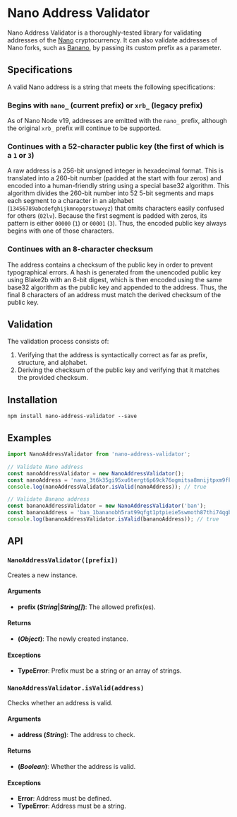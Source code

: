 # Nano Address Validator

Nano Address Validator is a thoroughly-tested library for validating addresses of the [Nano](https://nano.org/en) cryptocurrency. It can also validate addresses of Nano forks, such as [Banano](https://banano.cc/), by passing its custom prefix as a parameter.

## Specifications

A valid Nano address is a string that meets the following specifications:

### Begins with `nano_` (current prefix) or `xrb_` (legacy prefix)

As of Nano Node v19, addresses are emitted with the `nano_` prefix, although the original `xrb_` prefix will continue to be supported.

### Continues with a 52-character public key (the first of which is a `1` or `3`)

A raw address is a 256-bit unsigned integer in hexadecimal format. This is translated into a 260-bit number (padded at the start with four zeros) and encoded into a human-friendly string using a special base32 algorithm. This algorithm divides the 260-bit number into 52 5-bit segments and maps each segment to a character in an alphabet (`13456789abcdefghijkmnopqrstuwxyz`) that omits characters easily confused for others (`02lv`). Because the first segment is padded with zeros, its pattern is either `00000` (`1`) or `00001` (`3`). Thus, the encoded public key always begins with one of those characters.

### Continues with an 8-character checksum

The address contains a checksum of the public key in order to prevent typographical errors. A hash is generated from the unencoded public key using Blake2b with an 8-bit digest, which is then encoded using the same base32 algorithm as the public key and appended to the address. Thus, the final 8 characters of an address must match the derived checksum of the public key.

## Validation

The validation process consists of:

1. Verifying that the address is syntactically correct as far as prefix, structure, and alphabet.
2. Deriving the checksum of the public key and verifying that it matches the provided checksum.

## Installation

```
npm install nano-address-validator --save
```

## Examples

```js
import NanoAddressValidator from 'nano-address-validator';

// Validate Nano address
const nanoAddressValidator = new NanoAddressValidator();
const nanoAddress = 'nano_3t6k35gi95xu6tergt6p69ck76ogmitsa8mnijtpxm9fkcm736xtoncuohr3';
console.log(nanoAddressValidator.isValid(nanoAddress)); // true

// Validate Banano address
const bananoAddressValidator = new NanoAddressValidator('ban');
const bananoAddress = 'ban_1bananobh5rat99qfgt1ptpieie5swmoth87thi74qgbfrij7dcgjiij94xr';
console.log(bananoAddressValidator.isValid(bananoAddress)); // true
```

## API

### `NanoAddressValidator([prefix])`

Creates a new instance.

#### Arguments

- **prefix (_String_|_String[]_)**: The allowed prefix(es).

#### Returns

- **(_Object_)**: The newly created instance.

#### Exceptions

- **TypeError**: Prefix must be a string or an array of strings.

### `NanoAddressValidator.isValid(address)`

Checks whether an address is valid.

#### Arguments

- **address (_String_)**: The address to check.

#### Returns

- **(_Boolean_)**: Whether the address is valid.

#### Exceptions

- **Error**: Address must be defined.
- **TypeError**: Address must be a string.
